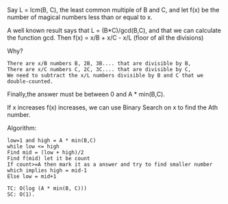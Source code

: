 Say L = lcm(B, C), the least common multiple of B and C, and let f(x) be the number of magical numbers less than or equal to x.

A well known result says that L = (B*C)/gcd(B,C), and that we can calculate the function gcd.
Then f(x) = x/B + x/C - x/L (floor of all the divisions)

Why?

    There are x/B numbers B, 2B, 3B.... that are divisible by B,
    There are x/C numbers C, 2C, 3C.... that are divisible by C,
    We need to subtract the x/L numbers divisible by B and C that we double-counted.

Finally,the answer must be between 0 and A * min(B,C).

If x increases f(x) increases, we can use Binary Search on x to find the Ath number.

Algorithm:
    
    low=1 and high = A * min(B,C)
    while low <= high
    Find mid = (low + high)/2
    Find f(mid) let it be count
    If count>=A then mark it as a answer and try to find smaller number which implies high = mid-1
    Else low = mid+1

    TC: O(log (A * min(B, C))) 
    SC: O(1).